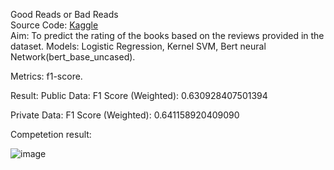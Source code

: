   Good Reads or Bad Reads
  <br/>
Source Code: <a href="https://www.kaggle.com/code/bakeryazizahmed/mlproject">Kaggle<a/>
<br/>
Aim: To predict the rating of the books based on the reviews provided in the dataset.
Models: Logistic Regression, Kernel SVM, Bert neural Network(bert_base_uncased). 

Metrics: f1-score.

Result:
Public Data:
F1 Score (Weighted): 0.630928407501394

Private Data:
F1 Score (Weighted): 0.641158920409090

Competetion result:

![image](https://github.com/A1ziz26/Goodreads-badreads/assets/156051027/d872a9b4-3d7a-4a29-9727-becca01c0c7f)



